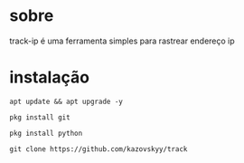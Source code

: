 # sobre
track-ip é uma ferramenta simples para rastrear endereço ip
# instalação 
```
apt update && apt upgrade -y

pkg install git

pkg install python

git clone https://github.com/kazovskyy/track
```
